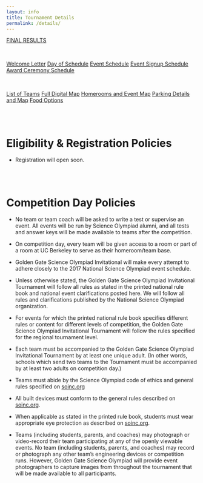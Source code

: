 ```yaml
---
layout: info
title: Tournament Details
permalink: /details/
---
```


<div>

<a class="btn btn-md btn-mid" href="/doc/results.pdf">FINAL RESULTS</a>

<br>

<a class="btn btn-md btn-mid" href="/doc/welcome_letter.pdf">Welcome Letter</a>
<a class="btn btn-md btn-mid" href="/doc/day_schedule.pdf">Day of Schedule</a>
<a class="btn btn-md btn-mid" href="/doc/eventschedule.pdf">Event Schedule</a>
<a class="btn btn-md btn-mid" href="/doc/signup_schedule.pdf">Event Signup Schedule</a>
<a class="btn btn-md btn-mid" href="/doc/award_schedule.pdf">Award Ceremony Schedule</a>

<br>

<a class="btn btn-md btn-mid" href="/doc/teamlist.pdf">List of Teams</a>
<a class="btn btn-md btn-mid" href="https://www.google.com/maps/d/u/0/viewer?mid=1mcrinzbQ5xZ24DlDjq8XIW4LAzxc4P3y&ll=37.867848%2C-122.25735899999995&z=14">Full Digital Map</a>
<a class="btn btn-md btn-mid" href="/doc/maps_2018.pdf">Homerooms and Event Map</a>
<a class="btn btn-md btn-mid" href="/doc/parkingmap.pdf">Parking Details and Map</a>
<a class="btn btn-md btn-mid" href="/doc/foodoptions.pdf">Food Options</a>
</div>

<br>
<br>


# Eligibility & Registration Policies

* Registration will open soon.

<br>
<br>

# Competition Day Policies

* No team or team coach will be asked to write a test or supervise an event. All events will be run by Science Olympiad alumni, and all tests and answer keys will be made available to teams after the competition.

* On competition day, every team will be given access to a room or part of a room at UC Berkeley to serve as their homeroom/team base.

* Golden Gate Science Olympiad Invitational will make every attempt to adhere closely to the 2017 National Science Olympiad event schedule.

* Unless otherwise stated, the Golden Gate Science Olympiad Invitational Tournament will follow all rules as stated in the printed national rule book and national event clarifications posted here.  We will follow all rules and clarifications published by the National Science Olympiad organization.

* For events for which the printed national rule book specifies different rules or content for different levels of competition, the Golden Gate Science Olympiad Invitational Tournament will follow the rules specified for the regional tournament level.

* Each team must be accompanied to the Golden Gate Science Olympiad Invitational Tournament by at least one unique adult.  (In other words, schools which send two teams to the Tournament must be accompanied by at least two adults on competition day.)

* Teams must abide by the Science Olympiad code of ethics and general rules specified on [soinc.org](https://www.soinc.org/)

* All built devices must conform to the general rules described on [soinc.org](https://www.soinc.org/).

* When applicable as stated in the printed rule book, students must wear appropriate eye protection as described on [soinc.org](https://www.soinc.org/).

* Teams (including students, parents, and coaches) may photograph or video-record their team participating at any of the openly viewable events. No team (including students, parents, and coaches) may record or photograph any other team’s engineering devices or competition runs. However, Golden Gate Science Olympiad will provide event photographers to capture images from throughout the tournament that will be made available to all participants.
